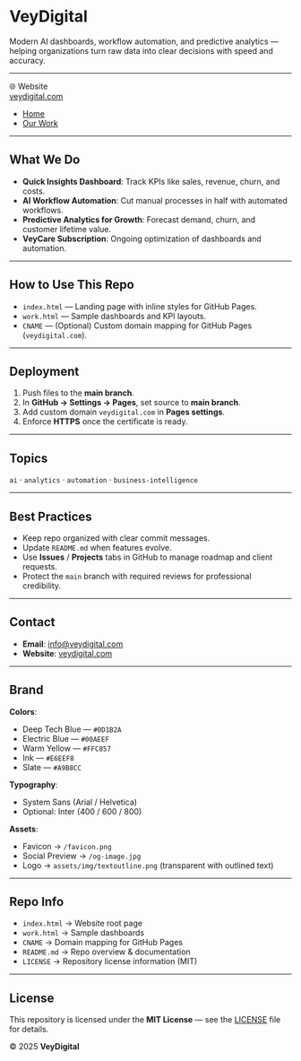 # VeyDigital

Modern AI dashboards, workflow automation, and predictive analytics — helping organizations turn raw data into clear decisions with speed and accuracy.

---
🌐 Website  
[veydigital.com](https://www.veydigital.com)

- [Home](https://www.veydigital.com)  
- [Our Work](https://www.veydigital.com/work.html)


---

## What We Do

- **Quick Insights Dashboard**: Track KPIs like sales, revenue, churn, and costs.  
- **AI Workflow Automation**: Cut manual processes in half with automated workflows.  
- **Predictive Analytics for Growth**: Forecast demand, churn, and customer lifetime value.  
- **VeyCare Subscription**: Ongoing optimization of dashboards and automation.  

---

## How to Use This Repo

- `index.html` — Landing page with inline styles for GitHub Pages.  
- `work.html` — Sample dashboards and KPI layouts.  
- `CNAME` — (Optional) Custom domain mapping for GitHub Pages (`veydigital.com`).  

---

## Deployment

1. Push files to the **main branch**.  
2. In **GitHub → Settings → Pages**, set source to **main branch**.  
3. Add custom domain `veydigital.com` in **Pages settings**.  
4. Enforce **HTTPS** once the certificate is ready.  

---

## Topics

`ai` · `analytics` · `automation` · `business-intelligence`

---

## Best Practices

- Keep repo organized with clear commit messages.  
- Update `README.md` when features evolve.  
- Use **Issues** / **Projects** tabs in GitHub to manage roadmap and client requests.  
- Protect the `main` branch with required reviews for professional credibility.  

---

## Contact

- **Email**: info@veydigital.com  
- **Website**: [veydigital.com](https://veydigital.com)  

---

## Brand

**Colors**:  
- Deep Tech Blue — `#0D1B2A`  
- Electric Blue — `#00AEEF`  
- Warm Yellow — `#FFC857`  
- Ink — `#E6EEF8`  
- Slate — `#A9B8CC`  

**Typography**:  
- System Sans (Arial / Helvetica)  
- Optional: Inter (400 / 600 / 800)  

**Assets**:  
- Favicon → `/favicon.png`  
- Social Preview → `/og-image.jpg`  
- Logo → `assets/img/textoutline.png` (transparent with outlined text)  

---

## Repo Info

- `index.html` → Website root page  
- `work.html` → Sample dashboards  
- `CNAME` → Domain mapping for GitHub Pages  
- `README.md` → Repo overview & documentation  
- `LICENSE` → Repository license information (MIT)  

---

## License

This repository is licensed under the **MIT License** — see the [LICENSE](LICENSE) file for details.

© 2025 **VeyDigital**
